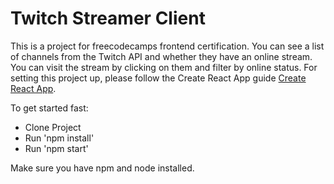 # Twitch Streamer Client

This is a project for freecodecamps frontend certification. You can see a list of channels from the Twitch API and whether they have an online stream. You can visit the stream by clicking on them and filter by online status. For setting this project up, please follow the Create React App guide [Create React App](https://github.com/facebookincubator/create-react-app).

To get started fast:

* Clone Project
* Run 'npm install'
* Run 'npm start'

Make sure you have npm and node installed.
